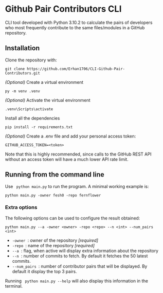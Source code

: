 # Github Pair Contributors CLI
CLI tool developed with Python 3.10.2 to calculate the pairs of developers who most frequently contribute to the same files/modules in a GitHub repository. 
## Installation
Clone the repository with: 
~~~ 
git clone https://github.com/Erhan1706/CLI-Github-Pair-Contributors.git
~~~ 
*(Optional)* Create a virtual environment
~~~ 
py -m venv .venv
~~~ 
*(Optional)*  Activate the virtual environment
~~~ 
.venv\Scripts\activate 
~~~ 
Install all the dependencies
~~~ 
pip install -r requirements.txt
~~~
*(Optional)* Create a .env file and add your personal access token:
~~~ 
GITHUB_ACCESS_TOKEN=<token>
~~~
Note that this is highly recommended, since calls  to the GitHub REST API without an access token will have a much lower API rate limit.

## Running from the command line
Use <code> python main.py</code> to run the program. A minimal working example is:
~~~ 
python main.py -owner fesh0 -repo fernflower
~~~
### Extra options
The following options can be used to configure the result obtained:
~~~ 
python main.py --a -owner <owner> -repo <repo> --n <int> --num_pairs <int>
~~~
* <code>-owner </code>: owner of the repository *[required]*
* <code>-repo </code>: name of the repository *[required]*
* <code>--a </code>: flag, when active will display extra information about the repository
* <code>--n </code>: number of commits to fetch. By default it fetches the 50 latest commits.
*  <code>--num_pairs </code>: number of contributor pairs that will be displayed. By default it display the top 3 pairs. 

Running <code> python main.py --help</code> will also display this information in the terminal.